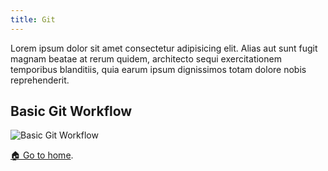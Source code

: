 ```yaml
---
title: Git
---
```


Lorem ipsum dolor sit amet consectetur adipisicing elit. Alias aut sunt fugit magnam beatae at rerum quidem, architecto sequi exercitationem temporibus blanditiis, quia earum ipsum dignissimos totam dolore nobis reprehenderit.

## Basic Git Workflow

![Basic Git Workflow](https://jonmircha.com/img/blog/git-flow.png)

[🏠 Go to home](/).

